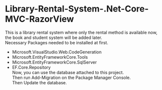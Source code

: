 # Library-Rental-System-.Net-Core-MVC-RazorView
This is a library rental system where only the rental method is available now, the book and student system will be added later.<br>
Necessary Packages needed to be installed at first.<br>
* Microsoft.VisualStudio.Web.CodeGeneration<br>
* Microsoft.EntityFrameworkCore.Tools<br>
* Microsoft.EntityFrameworkCore.SqlServer<br>
* EF.Core.Repository<br>
Now, you can use the database attached to this project.<br>
Then run Add-Migration on the Package Manager Console.<br>
Then Update the database.
